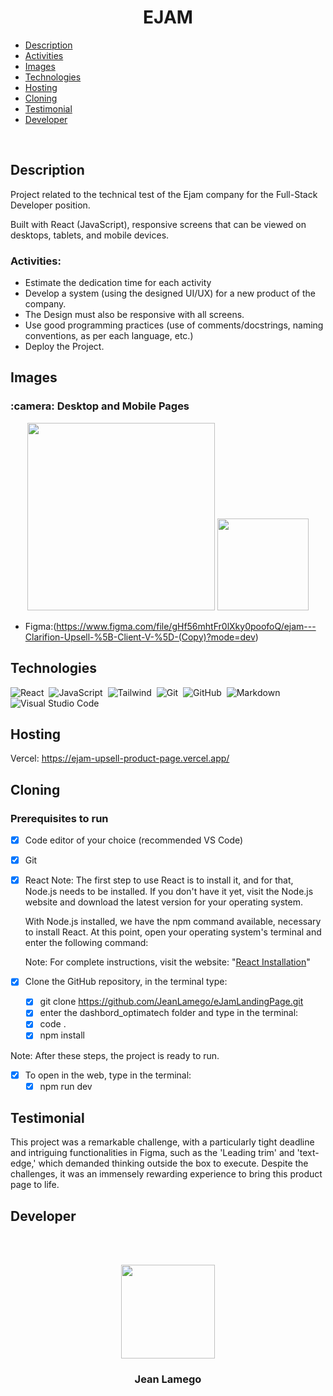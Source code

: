 # <h1 align="center">EJAM</h1>

- [Description](#description)
- [Activities](#activities)
- [Images](#images)
- [Technologies](#technologies)
- [Hosting](#hosting)
- [Cloning](#cloning)
- [Testimonial](#testimonial)
- [Developer](#developer)

<br>

## Description

Project related to the technical test of the Ejam company for the Full-Stack Developer position.

Built with React (JavaScript), responsive screens that can be viewed on desktops, tablets, and mobile devices.

### Activities:

- Estimate the dedication time for each activity
- Develop a system (using the designed UI/UX) for a new product of the company.
- The Design must also be responsive with all screens.
- Use good programming practices (use of comments/docstrings, naming conventions, as per each language, etc.)
- Deploy the Project.

## Images

  <h3> :camera: Desktop and Mobile Pages</h3>

<div align="center">
<img  src = "https://github.com/JeanLamego/eJamLandingPage/assets/112256751/84c82514-83ac-4aca-96f8-495b461c0053" width = "300px"/>

<img  src = "https://github.com/JeanLamego/eJamLandingPage/assets/112256751/f5799bc8-2e90-4a20-a748-23d2da0bd0c5" width = "146.6px"/>
</div>


- Figma:(https://www.figma.com/file/gHf56mhtFr0lXky0poofoQ/ejam---Clarifion-Upsell-%5B-Client-V-%5D-(Copy)?mode=dev)

## Technologies

![React](https://img.shields.io/badge/-React-05122A?style=flat&logo=react)&nbsp;
![JavaScript](https://img.shields.io/badge/-JavaScript-05122A?style=flat&logo=javascript)&nbsp;
![Tailwind](https://img.shields.io/badge/-Tailwind-05122A?style=flat&logo=CSS3&logoColor=1572B6)&nbsp;
![Git](https://img.shields.io/badge/-Git-05122A?style=flat&logo=git)&nbsp;
![GitHub](https://img.shields.io/badge/-GitHub-05122A?style=flat&logo=github)&nbsp;
![Markdown](https://img.shields.io/badge/-Markdown-05122A?style=flat&logo=markdown)&nbsp;
![Visual Studio Code](https://img.shields.io/badge/-Visual%20Studio%20Code-05122A?style=flat&logo=visual-studio-code&logoColor=007ACC)&nbsp;

## Hosting

Vercel: https://ejam-upsell-product-page.vercel.app/

## Cloning

### Prerequisites to run <a name="id05"></a>

- [x] Code editor of your choice (recommended VS Code)
- [x] Git
- [x] React
  Note: The first step to use React is to install it, and for that, Node.js needs to be installed. If you don't have it yet, visit the Node.js website and download the latest version for your operating system.
  
  With Node.js installed, we have the npm command available, necessary to install React. At this point, open your operating system's terminal and enter the following command:
  
  Note: For complete instructions, visit the website: "[React Installation](https://reactjs.org/learn/installation)"

- [x] Clone the GitHub repository, in the terminal type:
  - [x] git clone https://github.com/JeanLamego/eJamLandingPage.git
  - [x] enter the dashbord_optimatech folder and type in the terminal:
  - [x] code .
  - [x] npm install

Note: After these steps, the project is ready to run.

- [x] To open in the web, type in the terminal:
  - [x] npm run dev

## Testimonial

This project was a remarkable challenge, with a particularly tight deadline and intriguing functionalities in Figma, such as the 'Leading trim' and 'text-edge,' which demanded thinking outside the box to execute. Despite the challenges, it was an immensely rewarding experience to bring this product page to life.

## Developer

<br><br>
<div align="center">
<img src="https://avatars.githubusercontent.com/u/112256751?v=4" width="150px"/>
<h3>Jean Lamego</h3>
</div>
